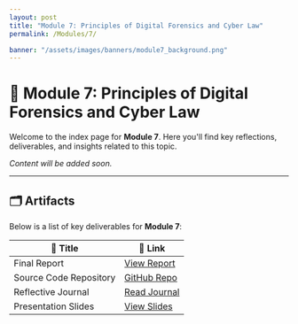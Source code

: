 ```yaml
---
layout: post
title: "Module 7: Principles of Digital Forensics and Cyber Law"
permalink: /Modules/7/

banner: "/assets/images/banners/module7_background.png"
---
```



# 📘 Module 7: Principles of Digital Forensics and Cyber Law

Welcome to the index page for **Module 7**. Here you'll find key reflections, deliverables, and insights related to this topic.

*Content will be added soon.*

---

## 🗂️ Artifacts

Below is a list of key deliverables for **Module 7**:

| 📌 Title                           | 🔗 Link                      |
|-----------------------------------|------------------------------|
| Final Report                      | [View Report](#)             |
| Source Code Repository            | [GitHub Repo](#)             |
| Reflective Journal                | [Read Journal](#)            |
| Presentation Slides               | [View Slides](#)             |
